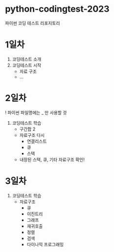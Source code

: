 # python-codingtest-2023
파이썬 코딩 테스트 리포지토리 

# 1일차 
1. 코딩테스트 소개 
2. 코딩테스트 시작 
    - 자료 구조 
    - ...

# 2일차 
! 파이썬 파일명에는 _ 만 사용할 것
1. 코딩테스트 학습
    - 구간합 2
    - 자료구조 다시 
        - 연결리스트 
        - 큐 
        - 스택 
    - 내장된 스택, 큐, 기타 자료구조  확인! 


# 3일차 
1. 코딩테스트 학습
    - 자료구조 
        - 큐 
        - 이진트리 
        - 그래프 
        - 재귀호출 
        - 정렬 
        - 검색 
        - 다이나믹 프로그래밍
  


